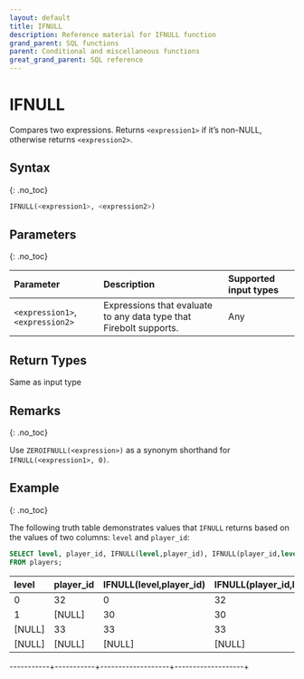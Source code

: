 ```yaml
---
layout: default
title: IFNULL
description: Reference material for IFNULL function
grand_parent: SQL functions
parent: Conditional and miscellaneous functions
great_grand_parent: SQL reference
---
```


# IFNULL
Compares two expressions. Returns `<expression1>` if it’s non-NULL, otherwise returns `<expression2>`.

## Syntax
{: .no_toc}

```sql
IFNULL(<expression1>, <expression2>)
```

## Parameters 
{: .no_toc}

| Parameter | Description | Supported input types | 
| :-------- | :---------- |:---------|
| `<expression1>`, `<expression2>` | Expressions that evaluate to any data type that Firebolt supports. | Any | 

## Return Types
Same as input type 

## Remarks
{: .no_toc}

Use `ZEROIFNULL(<expression>)` as a synonym shorthand for `IFNULL(<expression1>, 0)`.

## Example
{: .no_toc}

The following truth table demonstrates values that `IFNULL` returns based on the values of two columns: `level` and `player_id`:

```sql
SELECT level, player_id, IFNULL(level,player_id), IFNULL(player_id,level)
FROM players;
```


| level     |   player_id    | IFNULL(level,player_id) | IFNULL(player_id,level) |
|:-----------|:-----------|:-------------------|:---------------|
| 0         | 32        | 0                 | 32                |
| 1         | [NULL]    | 30                 | 30                 |
| [NULL]    | 33        | 33                | 33                |
| [NULL]    | [NULL]    | [NULL]            | [NULL]            |
-----------+-----------+-------------------+-------------------+

